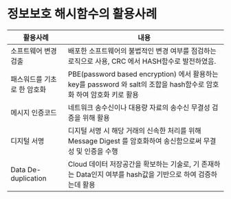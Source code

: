 <!-- Heading -->

# 정보보호 해시함수의 활용사례

<!-- Table -->

| 활용사례                    | 내용                                                                                                                 |
| --------------------------- | -------------------------------------------------------------------------------------------------------------------- |
| 소프트웨어 변경 검출        | 배포한 소프트웨어의 불법적인 변경 여부를 점검하는 로직으로 사용, CRC 에서 HASH함수로 발전하였음.                     |
| 패스워드를 기초로 한 암호화 | PBE(password based encryption) 에서 활용하는 key를 password 와 salt의 조합을 hash함수로 암호화 하여 암호화 키로 활용 |
| 메시지 인증코드             | 네트워크 송수신이나 대용량 자료의 송수신 무결성 검증을 위해 활용                                                     |
| 디지털 서명                 | 디지털 서명 시 해당 거래의 신속한 처리를 위해 Message Digest 를 암호화하여 송신함으로써 무결성 및 인증을 수행        |
| Data De-duplication         | Cloud 데이터 저장공간을 확보하는 기술로, 기 존재하는 Data인지 여부를 hash값을 기반으로 하여 검증하는데 활용          |
